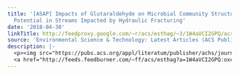 ```yaml
---
title: '[ASAP] Impacts of Glutaraldehyde on Microbial Community Structure and Degradation
  Potential in Streams Impacted by Hydraulic Fracturing'
date: '2018-04-30'
linkTitle: http://feedproxy.google.com/~r/acs/esthag/~3/1W4aVCI2GPQ/acs.est.8b00239
source: 'Environmental Science & Technology: Latest Articles (ACS Publications)'
description: |-
  <p><img src="https://pubs.acs.org/appl/literatum/publisher/achs/journals/content/esthag/0/esthag.ahead-of-print/acs.est.8b00239/20180430/images/medium/es-2018-00239n_0005.gif" alt="TOC Graphic"/></p><div><cite>Environmental Science & Technology</cite></div><div>DOI: 10.1021/acs.est.8b00239</div><div class="feedflare">
  <a href="http://feeds.feedburner.com/~ff/acs/esthag?a=1W4aVCI2GPQ:oxc6O-TumNM:yIl2AUoC8zA"><img src="http://feeds.feedburner.com/~ff/acs/esthag?d=yIl2AUoC8zA" border="0"></img></a>
---
```

